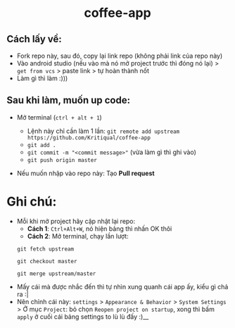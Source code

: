 # <h1 align=center> coffee-app </h1>

## Cách lấy về:

- Fork repo này, sau đó, copy lại link repo (không phải link của repo này)
- Vào android studio (nếu vào mà nó mở project trước thì đóng nó lại) > `get from vcs` > paste link > tự hoàn thành nốt
- Làm gì thì làm :)))

## Sau khi làm, muốn up code:

- Mở terminal (`ctrl + alt + 1`)

  - Lệnh này chỉ cần làm 1 lần: `git remote add upstream https://github.com/Kritiqual/coffee-app`
  - `git add .`
  - `git commit -m "<commit message>"` (vừa làm gì thì ghi vào)
  - `git push origin master`
- Nếu muốn nhập vào repo này: Tạo __Pull request__

# Ghi chú:
- Mỗi khi mở project hãy cập nhật lại repo:
  - __Cách 1__: `Ctrl+Alt+W`, nó hiện bảng thì nhấn OK thôi 
  - __Cách 2__: Mở terminal, chạy lần lượt:
  ```
  git fetch upstream
  ```
  ```
  git checkout master 
  ```
  ```
  git merge upstream/master
  ```
- Mấy cái mà được nhắc đến thì tự nhìn xung quanh cái app ấy, kiểu gì chả ra :|
- Nên chỉnh cái này: `settings` > `Appearance & Behavior` > `System Settings` > Ở mục `Project`: bỏ chọn `Reopen project on startup`, xong thì bấm `apply` ở cuối cái bảng settings to lù lù đấy :)__
